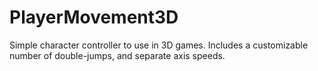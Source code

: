 # PlayerMovement3D
Simple character controller to use in 3D games. Includes a customizable number of double-jumps, and separate axis speeds.
